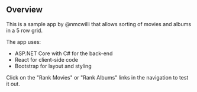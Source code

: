 ## Overview

This is a sample app by @nmcwilli that allows sorting of movies and albums in a 5 row grid. 

The app uses: 
- ASP.NET Core with C# for the back-end
- React for client-side code
- Bootstrap for layout and styling

Click on the "Rank Movies" or "Rank Albums" links in the navigation to test it out. 